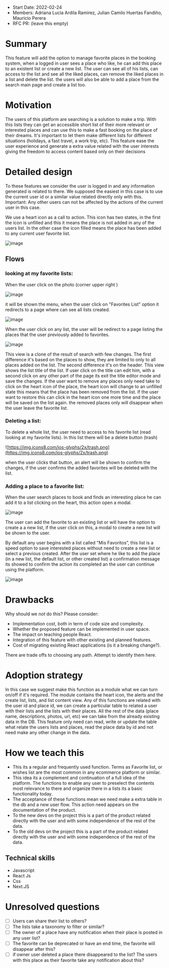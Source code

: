
- Start Date: 2022-02-24
- Members: Adriana Lucia Ardila Ramirez, Julian Camilo Huertas Fandiño, Mauricio Perera
- RFC PR: (leave this empty)

# Summary

This feature will add the option to manage favorite places in the booking system, when a logged in user sees a place who like, he can add this place to an existent list or create a new list.
The user can see all of his lists, can access to the list and see all the liked places, can remove the liked places in a list and delete the list. the users will also be able to add a place from the search main page and create a list too.

# Motivation

The users of this platform are searching is a solution to make a trip. With this lists they can get an accessible short list of their more relevant or interested places and can use this to make a fast booking on the place of their dreams.
It's important to let them make different lists for different situations (holidays, a fast travel, a work trip, etc).
This feature ease the user experience and generate a extra value related with the user interests giving the freedom to access content based only on their decisions

# Detailed design

To these features we consider the user is logged in and any information generated is related to there. We supposed the easiest in this case is to use the current user id or a similar value related directly only with this.
Important: Any other users can not be affected by the actions of the current user in this case.

We use a heart icon as a call to action. This icon has two states, in the first the icon is unfilled and this it means the place is not added in any of the users list. In the other case the icon filled means the place has been added to any current user favorite list.

![image](https://user-images.githubusercontent.com/43361414/157812598-4ca3db91-50c6-44e5-a624-2a27cfb99cbd.png)

## Flows

### looking at my favorite lists:

When the user click on the photo (corner upper right )

![image](https://user-images.githubusercontent.com/43361414/157812631-c7c25ddf-5c2c-4234-8b2f-5ec02c35ab93.png)

it will be shown the menu, when the user click on "Favorites List" option it redirects to a page where can see all lists created.

![image](https://user-images.githubusercontent.com/43361414/157812740-292b6e2b-1dc4-4c84-bcc9-4f985021d25a.png)

When the user click on any list, the user will be redirect to a page listing the places that the user previously added to favorites.

![image](https://user-images.githubusercontent.com/43361414/157812761-e4b32614-2761-4624-9489-fd7996e63199.png)

This view is a clone of the result of search with few changes. The first difference it's based on the places to show, they are limited to only to all places added on the list. The second difference it's on the header. This view shows the list title of the list. If user click on the title can edit him, with a second click on any other part of the page its exit the title editor mode and save the changes.
If the user want to remove any places only need take to click on the heart icon of the place, the heart icon will change to an unfilled state this means that the place has been removed from the list. If the user want to restore this can click in the heart icon one more time and the place will be saved on the list again. the removed places only will disappear when the user leave the favorite list.

### Deleting a list:

To delete a whole list, the user need to access to his favorite list (read looking at my favorite lists). In this list there will be a delete button (trash)

![https://img.icons8.com/ios-glyphs/2x/trash.png](https://img.icons8.com/ios-glyphs/2x/trash.png)

when the user clicks that button, an alert will be shown to confirm the changes, if the user confirms the added favorites will be deleted with the list.

### Adding a place to a favorite list:

When the user search places to book and finds an interesting place he can add it to a list clicking on the heart, this action open a modal.

![image](https://user-images.githubusercontent.com/43361414/157812879-0437a2e0-3ff4-493c-b55e-1cdde847336c.png)

The user can add the favorite to an existing list or will have the option to create a a new list, if the user click on this, a modal to create a new list will be shown to the user. 

By default any user begins with a list called "Mis Favoritos”, this list is a speed option to save interested places without need to create a new list or select a previous created.
After the user set where he like to add the place (in a new list, the default list, or other created list) a confirmation message its showed to confirm the action its completed an the user can continue using the platform.

![image](https://user-images.githubusercontent.com/43361414/157812913-4a18e1ab-7c9a-4dc9-afa9-9c51f36dc4ec.png)

# Drawbacks

Why should we *not* do this? Please consider:

- Implementation cost, both in term of code size and complexity.
- Whether the proposed feature can be implemented in user space.
- The impact on teaching people React.
- Integration of this feature with other existing and planned features.
- Cost of migrating existing React applications (is it a breaking change?).

There are trade offs to choosing any path. Attempt to identify them here.

# Adoption strategy

In this case we suggest make this function as a module what we can turn on/off if it's required. The module contains the heart icon, the alerts and the create list, lists, and list content view.
Any of this functions are related with the user id and place id, we can create a particular table to related a user with their lists and the lists with their places. All the rest of the data (place name, descriptions, photos, url, etc) we can take from the already existing data in the DB.
This feature only need can read, write or update the table what relate the users lists and places, read the place data by id and not need make any other change in the data.

# How we teach this

- This its a regular and frequently used function. Terms as Favorite list, or wishes list are the most common in any ecommerce platform or similar.
- This idea its a complement and continuation of a full idea of the platform. The functions to enable any user to preselect the contents most relevance to there and organize there in a lists its a basic functionality today.
- The acceptance of these functions mean we need make a extra table in the db and a new user flow. This action need appears on the documentation of the product.
- To the new devs on the project this is a part of the product related directly with the user and with some independence of the rest of the data.
- To the old devs on the project this is a part of the product related directly with the user and with some independence of the rest of the data.

## Technical skills

- Javascript
- React Js
- Css
- Next.JS

# Unresolved questions

- [ ]  Users can share their list to others?
- [ ]  The lists take a taxonomy to filter or similar?
- [ ]  The owner of a place have any notification when their place is posted in any user list?
- [ ]  The favorite can be deprecated or have an end time, the favorite will disappear after this?
- [ ]  if owner user deleted a place there disappeared to the list? The users with this place as their favorite take any notification about this?
